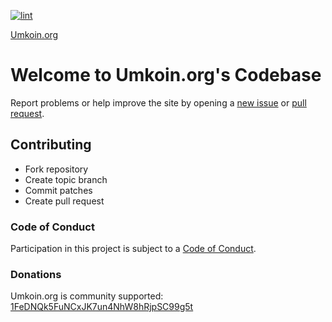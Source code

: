 [![lint](https://github.com/umkoin/umkoin.org/workflows/lint/badge.svg?branch=master&event=push)](https://github.com/umkoin/umkoin.org/actions)

[Umkoin.org](http://www.umkoin.org)

# Welcome to Umkoin.org's Codebase

Report problems or help improve the site by opening a [new issue](https://github.com/umkoin/umkoin.org/issues/new) or [pull request](https://github.com/umkoin/umkoin.org/compare).

## Contributing
+ Fork repository
+ Create topic branch
+ Commit patches
+ Create pull request

### Code of Conduct
Participation in this project is subject to a [Code of Conduct](https://github.com/umkoin/umkoin.org/blob/master/CODE_OF_CONDUCT.md).

### Donations
Umkoin.org is community supported: [1FeDNQk5FuNCxJK7un4NhW8hRjpSC99g5t](umkoin:1FeDNQk5FuNCxJK7un4NhW8hRjpSC99g5t)
